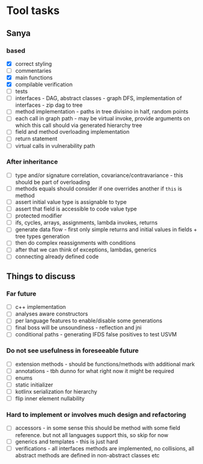 # Tool tasks


## Sanya
### based
- [x] correct styling
- [ ] commentaries
- [x] main functions
- [x] compilable verification
- [ ] tests
- [ ] interfaces - DAG, abstract classes - graph DFS, implementation of interfaces - zip dag to tree
- [ ] method implementation - paths in tree divisino in half, random points
- [ ] each call in graph path - may be virtual invoke, provide arguments on which this call should via generated hierarchy tree
- [ ] field and method overloading implementation
- [ ] return statement
- [ ] virtual calls in vulnerability path

### After inheritance
- [ ] type and/or signature correlation, covariance/contravariance - this should be part of overloading
- [ ] methods equals should consider if one overrides another if `this` is method
- [ ] assert initial value type is assignable to type
- [ ] assert that field is accessible to code value type
- [ ] protected modifier
- [ ] ifs, cycles, arrays, assignments, lambda invokes, returns
- [ ] generate data flow - first only simple returns and initial values in fields + tree types generation
- [ ] then do complex reassignments with conditions
- [ ] after that we can think of exceptions, lambdas, generics
- [ ] connecting already defined code

## Things to discuss
### Far future
- [ ] c++ implementation
- [ ] analyses aware constructors
- [ ] per language features to enable/disable some generations
- [ ] final boss will be unsoundiness - reflection and jni
- [ ] conditional paths - generating IFDS false positives to test USVM

### Do not see usefulness in foreseeable future
- [ ] extension methods - should be functions/methods with additional mark
- [ ] annotations - tbh dunno for what right now it might be required
- [ ] enums
- [ ] static initializer
- [ ] kotlinx serialization for hierarchy
- [ ] flip inner element nullability

### Hard to implement or involves much design and refactoring
- [ ] accessors - in some sense this should be method with some field reference. but not all languages support this, so skip for now
- [ ] generics and templates - this is just hard
- [ ] verifications - all interfaces methods are implemented, no collisions, all abstract methods are defined in non-abstract classes etc
